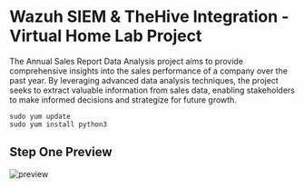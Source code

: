 # Wazuh SIEM & TheHive Integration - Virtual Home Lab Project

The Annual Sales Report Data Analysis project aims to provide comprehensive insights into the sales performance of a company over the past year. By leveraging advanced data analysis techniques, the project seeks to extract valuable information from sales data, enabling stakeholders to make informed decisions and strategize for future growth.


```
sudo yum update
sudo yum install python3
```
## Step One Preview
![preview](https://#)
